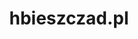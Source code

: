 ---
title: hbieszczad.pl
year: 2022
url: https://hbieszczad.pl
github: https://github.com/Brentlok/hbieszczad.pl
image: hbieszczad.pl
technologies: astro,ts,tailwind
created-at: 2022-11
description: hbieszczad
---